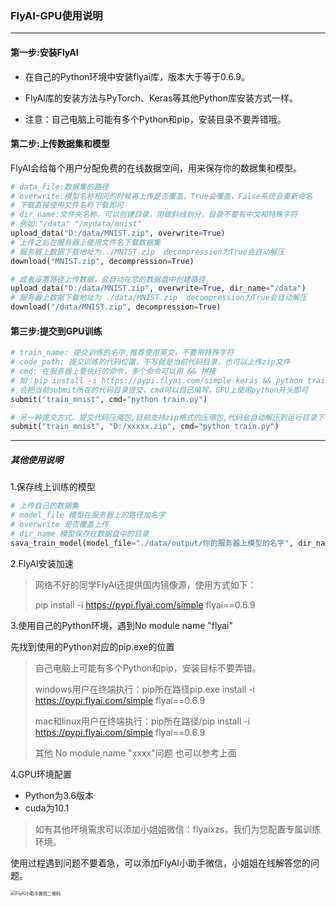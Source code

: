 ### FlyAI-GPU使用说明

***

#### 第一步:安装FlyAI

* 在自己的Python环境中安装flyai库，版本大于等于0.6.9。

* FlyAI库的安装方法与PyTorch、Keras等其他Python库安装方式一样。
* 注意：自己电脑上可能有多个Python和pip，安装目录不要弄错哦。

#### 第二步:上传数据集和模型

FlyAI会给每个用户分配免费的在线数据空间，用来保存你的数据集和模型。

```python
# data_file:数据集的路径
# overwrite:模型名称相同的时候再上传是否覆盖，True会覆盖，False系统会重新命名
# 下载直接使用文件名称下载即可
# dir_name:文件夹名称，可以创建目录，用做斜线划分，目录不要有中文和特殊字符
# 例如:"/data" "/mydata/mnist"
upload_data("D:/data/MNIST.zip", overwrite=True)
# 上传之后在服务器上使用文件名下载数据集
# 服务器上数据下载地址为 ./MNIST.zip  decompression为True会自动解压
download("MNIST.zip", decompression=True)

# 或者设置路径上传数据，会自动在您的数据盘中创建路径
upload_data("D:/data/MNIST.zip", overwrite=True, dir_name="/data")
# 服务器上数据下载地址为 ./data/MNIST.zip  decompression为True会自动解压
download("/data/MNIST.zip", decompression=True)
```

#### 第三步:提交到GPU训练

```python
# train_name: 提交训练的名字,推荐使用英文，不要带特殊字符
# code_path: 提交训练的代码位置，不写就是当前代码目录，也可以上传zip文件
# cmd: 在服务器上要执行的命令，多个命令可以用 && 拼接
# 如：pip install -i https://pypi.flyai.com/simple keras && python train.py -e=10 -b=30 -lr=0.0003
# 会把当前submit所在的代码目录提交，cmd可以自己编写，GPU上使用python开头即可
submit("train_mnist", cmd="python train.py")

# 另一种提交方式，提交代码压缩包,目前支持zip格式的压缩包,代码会自动解压到运行目录下
submit("train_mnist", "D:/xxxxx.zip", cmd="python train.py")
```

***

##### 其他使用说明

1.保存线上训练的模型

```python
# 上传自己的数据集
# model_file 模型在服务器上的路径加名字
# overwrite 是否覆盖上传
# dir_name 模型保存在数据盘中的目录
sava_train_model(model_file="./data/output/你的服务器上模型的名字", dir_name="/model", overwrite=False)
```

2.FlyAI安装加速

> 网络不好的同学FlyAI还提供国内镜像源，使用方式如下：
>
> pip install -i https://pypi.flyai.com/simple flyai==0.6.9

3.使用自己的Python环境，遇到No module name "flyai"

先找到使用的Python对应的pip.exe的位置

> 自己电脑上可能有多个Python和pip，安装目标不要弄错。
>
> windows用户在终端执行：pip所在路径pip.exe install -i https://pypi.flyai.com/simple flyai==0.6.9
>
> mac和linux用户在终端执行：pip所在路径/pip install -i https://pypi.flyai.com/simple flyai==0.6.9
>
> 其他 No module name "xxxx"问题 也可以参考上面

4.GPU环境配置

* Python为3.6版本
* cuda为10.1

> 如有其他环境需求可以添加小姐姐微信：flyaixzs，我们为您配置专属训练环境。



使用过程遇到问题不要着急，可以添加FlyAI小助手微信，小姐姐在线解答您的问题。

<img src="https://static.flyai.com/flyai_dir4.png" alt="FlyAI小助手微信二维码" style="zoom:50%;" />



